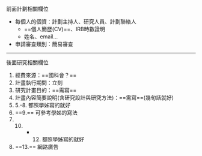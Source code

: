 前面計劃相關欄位
- 每個人的個資：計劃主持人、研究人員、計劃聯絡人
	- ==個人簡歷(CV)==、IRB時數證明
	- 姓名、email...
- 申請審查類別：簡易審查
---
後面研究相關欄位
1. 經費來源：==國科會？==
2. 計畫執行期間：立刻
3. 研究計畫目的：==需寫==
4. 計畫內容簡要說明(含研究設計與研究方法)：==需寫==(幾句話就好)
5. 5.-8. 都照學姊寫的就好
6. ==9.== 可參考學姊的寫法
7. 10. - 12. 都照學姊寫的就好
8. ==13.== 網路廣告